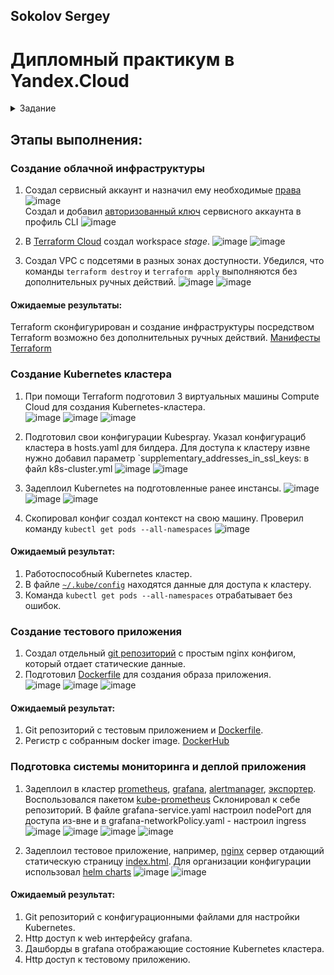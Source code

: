 ## Sokolov Sergey
# Дипломный практикум в Yandex.Cloud
<details><summary> Задание</summary>  
  
  * [Цели:](#цели)
  * [Этапы выполнения:](#этапы-выполнения)
     * [Создание облачной инфраструктуры](#создание-облачной-инфраструктуры)
     * [Создание Kubernetes кластера](#создание-kubernetes-кластера)
     * [Создание тестового приложения](#создание-тестового-приложения)
     * [Подготовка cистемы мониторинга и деплой приложения](#подготовка-cистемы-мониторинга-и-деплой-приложения)
     * [Установка и настройка CI/CD](#установка-и-настройка-cicd)
  * [Что необходимо для сдачи задания?](#что-необходимо-для-сдачи-задания)
  * [Как правильно задавать вопросы дипломному руководителю?](#как-правильно-задавать-вопросы-дипломному-руководителю)

---
## Цели:

1. Подготовить облачную инфраструктуру на базе облачного провайдера Яндекс.Облако.
2. Запустить и сконфигурировать Kubernetes кластер.
3. Установить и настроить систему мониторинга.
4. Настроить и автоматизировать сборку тестового приложения с использованием Docker-контейнеров.
5. Настроить CI для автоматической сборки и тестирования.
6. Настроить CD для автоматического развёртывания приложения.

---
## Этапы выполнения:


### Создание облачной инфраструктуры

Для начала необходимо подготовить облачную инфраструктуру в ЯО при помощи [Terraform](https://www.terraform.io/).

Особенности выполнения:

- Бюджет купона ограничен, что следует иметь в виду при проектировании инфраструктуры и использовании ресурсов;
- Следует использовать последнюю стабильную версию [Terraform](https://www.terraform.io/).

Предварительная подготовка к установке и запуску Kubernetes кластера.

1. Создайте сервисный аккаунт, который будет в дальнейшем использоваться Terraform для работы с инфраструктурой с необходимыми и достаточными правами. Не стоит использовать права суперпользователя
2. Подготовьте [backend](https://www.terraform.io/docs/language/settings/backends/index.html) для Terraform:  
   а. Рекомендуемый вариант: [Terraform Cloud](https://app.terraform.io/)  
   б. Альтернативный вариант: S3 bucket в созданном ЯО аккаунте
3. Настройте [workspaces](https://www.terraform.io/docs/language/state/workspaces.html)  
   а. Рекомендуемый вариант: создайте два workspace: *stage* и *prod*. В случае выбора этого варианта все последующие шаги должны учитывать факт существования нескольких workspace.  
   б. Альтернативный вариант: используйте один workspace, назвав его *stage*. Пожалуйста, не используйте workspace, создаваемый Terraform-ом по-умолчанию (*default*).
4. Создайте VPC с подсетями в разных зонах доступности.
5. Убедитесь, что теперь вы можете выполнить команды `terraform destroy` и `terraform apply` без дополнительных ручных действий.
6. В случае использования [Terraform Cloud](https://app.terraform.io/) в качестве [backend](https://www.terraform.io/docs/language/settings/backends/index.html) убедитесь, что применение изменений успешно проходит, используя web-интерфейс Terraform cloud.

Ожидаемые результаты:

1. Terraform сконфигурирован и создание инфраструктуры посредством Terraform возможно без дополнительных ручных действий.
2. Полученная конфигурация инфраструктуры является предварительной, поэтому в ходе дальнейшего выполнения задания возможны изменения.

---
### Создание Kubernetes кластера

На этом этапе необходимо создать [Kubernetes](https://kubernetes.io/ru/docs/concepts/overview/what-is-kubernetes/) кластер на базе предварительно созданной инфраструктуры.   Требуется обеспечить доступ к ресурсам из Интернета.

Это можно сделать двумя способами:

1. Рекомендуемый вариант: самостоятельная установка Kubernetes кластера.  
   а. При помощи Terraform подготовить как минимум 3 виртуальных машины Compute Cloud для создания Kubernetes-кластера. Тип виртуальной машины следует выбрать самостоятельно с учётом требовании к производительности и стоимости. Если в дальнейшем поймете, что необходимо сменить тип инстанса, используйте Terraform для внесения изменений.  
   б. Подготовить [ansible](https://www.ansible.com/) конфигурации, можно воспользоваться, например [Kubespray](https://kubernetes.io/docs/setup/production-environment/tools/kubespray/)  
   в. Задеплоить Kubernetes на подготовленные ранее инстансы, в случае нехватки каких-либо ресурсов вы всегда можете создать их при помощи Terraform.
2. Альтернативный вариант: воспользуйтесь сервисом [Yandex Managed Service for Kubernetes](https://cloud.yandex.ru/services/managed-kubernetes)  
  а. С помощью terraform resource для [kubernetes](https://registry.terraform.io/providers/yandex-cloud/yandex/latest/docs/resources/kubernetes_cluster) создать региональный мастер kubernetes с размещением нод в разных 3 подсетях      
  б. С помощью terraform resource для [kubernetes node group](https://registry.terraform.io/providers/yandex-cloud/yandex/latest/docs/resources/kubernetes_node_group)
  
Ожидаемый результат:

1. Работоспособный Kubernetes кластер.
2. В файле `~/.kube/config` находятся данные для доступа к кластеру.
3. Команда `kubectl get pods --all-namespaces` отрабатывает без ошибок.

---
### Создание тестового приложения

Для перехода к следующему этапу необходимо подготовить тестовое приложение, эмулирующее основное приложение разрабатываемое вашей компанией.

Способ подготовки:

1. Рекомендуемый вариант:  
   а. Создайте отдельный git репозиторий с простым nginx конфигом, который будет отдавать статические данные.  
   б. Подготовьте Dockerfile для создания образа приложения.  
2. Альтернативный вариант:  
   а. Используйте любой другой код, главное, чтобы был самостоятельно создан Dockerfile.

Ожидаемый результат:

1. Git репозиторий с тестовым приложением и Dockerfile.
2. Регистр с собранным docker image. В качестве регистра может быть DockerHub или [Yandex Container Registry](https://cloud.yandex.ru/services/container-registry), созданный также с помощью terraform.

---
### Подготовка cистемы мониторинга и деплой приложения

Уже должны быть готовы конфигурации для автоматического создания облачной инфраструктуры и поднятия Kubernetes кластера.  
Теперь необходимо подготовить конфигурационные файлы для настройки нашего Kubernetes кластера.

Цель:
1. Задеплоить в кластер [prometheus](https://prometheus.io/), [grafana](https://grafana.com/), [alertmanager](https://github.com/prometheus/alertmanager), [экспортер](https://github.com/prometheus/node_exporter) основных метрик Kubernetes.
2. Задеплоить тестовое приложение, например, [nginx](https://www.nginx.com/) сервер отдающий статическую страницу.

Рекомендуемый способ выполнения:
1. Воспользовать пакетом [kube-prometheus](https://github.com/prometheus-operator/kube-prometheus), который уже включает в себя [Kubernetes оператор](https://operatorhub.io/) для [grafana](https://grafana.com/), [prometheus](https://prometheus.io/), [alertmanager](https://github.com/prometheus/alertmanager) и [node_exporter](https://github.com/prometheus/node_exporter). При желании можете собрать все эти приложения отдельно.
2. Для организации конфигурации использовать [qbec](https://qbec.io/), основанный на [jsonnet](https://jsonnet.org/). Обратите внимание на имеющиеся функции для интеграции helm конфигов и [helm charts](https://helm.sh/)
3. Если на первом этапе вы не воспользовались [Terraform Cloud](https://app.terraform.io/), то задеплойте в кластер [atlantis](https://www.runatlantis.io/) для отслеживания изменений инфраструктуры.

Альтернативный вариант:
1. Для организации конфигурации можно использовать [helm charts](https://helm.sh/)

Ожидаемый результат:
1. Git репозиторий с конфигурационными файлами для настройки Kubernetes.
2. Http доступ к web интерфейсу grafana.
3. Дашборды в grafana отображающие состояние Kubernetes кластера.
4. Http доступ к тестовому приложению.

---
### Установка и настройка CI/CD

Осталось настроить ci/cd систему для автоматической сборки docker image и деплоя приложения при изменении кода.

Цель:

1. Автоматическая сборка docker образа при коммите в репозиторий с тестовым приложением.
2. Автоматический деплой нового docker образа.

Можно использовать [teamcity](https://www.jetbrains.com/ru-ru/teamcity/), [jenkins](https://www.jenkins.io/) либо [gitlab ci](https://about.gitlab.com/stages-devops-lifecycle/continuous-integration/)

Ожидаемый результат:

1. Интерфейс ci/cd сервиса доступен по http.
2. При любом коммите в репозиторие с тестовым приложением происходит сборка и отправка в регистр Docker образа.
3. При создании тега (например, v1.0.0) происходит сборка и отправка с соответствующим label в регистр, а также деплой соответствующего Docker образа в кластер Kubernetes.

---
## Что необходимо для сдачи задания?

1. Репозиторий с конфигурационными файлами Terraform и готовность продемонстрировать создание всех ресурсов с нуля.
2. Пример pull request с комментариями созданными atlantis'ом или снимки экрана из Terraform Cloud.
3. Репозиторий с конфигурацией ansible, если был выбран способ создания Kubernetes кластера при помощи ansible.
4. Репозиторий с Dockerfile тестового приложения и ссылка на собранный docker image.
5. Репозиторий с конфигурацией Kubernetes кластера.
6. Ссылка на тестовое приложение и веб интерфейс Grafana с данными доступа.
7. Все репозитории рекомендуется хранить на одном ресурсе (github, gitlab)

---
## Как правильно задавать вопросы дипломному руководителю?

Что поможет решить большинство частых проблем:

1. Попробовать найти ответ сначала самостоятельно в интернете или в 
  материалах курса и ДЗ и только после этого спрашивать у дипломного 
  руководителя. Скилл поиска ответов пригодится вам в профессиональной 
  деятельности.
2. Если вопросов больше одного, то присылайте их в виде нумерованного 
  списка. Так дипломному руководителю будет проще отвечать на каждый из 
  них.
3. При необходимости прикрепите к вопросу скриншоты и стрелочкой 
  покажите, где не получается.

Что может стать источником проблем:

1. Вопросы вида «Ничего не работает. Не запускается. Всё сломалось». 
  Дипломный руководитель не сможет ответить на такой вопрос без 
  дополнительных уточнений. Цените своё время и время других.
2. Откладывание выполнения курсового проекта на последний момент.
3. Ожидание моментального ответа на свой вопрос. Дипломные руководители работающие разработчики, которые занимаются, кроме преподавания, 
  своими проектами. Их время ограничено, поэтому постарайтесь задавать правильные вопросы, чтобы получать быстрые ответы :)  
</details>

## Этапы выполнения:
### Создание облачной инфраструктуры
1. Создал сервисный аккаунт и назначил ему необходимые [права](https://cloud.yandex.ru/docs/iam/concepts/access-control/roles)
 ![image](https://user-images.githubusercontent.com/93119897/225690778-659600e3-cc69-4eec-86d7-73e26971bd48.png)  
 Создал и добавил [авторизованный ключ](https://cloud.yandex.ru/docs/cli/operations/authentication/service-account) сервисного аккаунта в профиль CLI 
![image](https://user-images.githubusercontent.com/93119897/225693442-977cd46f-21eb-47aa-9b0c-6a4f1856c2b7.png)
2. В  [Terraform Cloud](https://app.terraform.io/app/SSergeyA/workspaces/stage) создал workspace *stage*.
![image](https://user-images.githubusercontent.com/93119897/228467028-a2cdfcfe-dd1a-4852-b4d0-74ffe82af75c.png)
![image](https://user-images.githubusercontent.com/93119897/228473129-7df3bdb7-758d-44bf-be67-e59483344629.png)

3. Создал VPC с подсетями в разных зонах доступности. Убедился, что  команды `terraform destroy` и `terraform apply` выполняются без дополнительных ручных действий.
![image](https://user-images.githubusercontent.com/93119897/228467743-29c0a2cd-d805-401a-a2fe-1c6f1b6a8bb9.png)
![image](https://user-images.githubusercontent.com/93119897/228467785-0022ac3b-93ba-420c-b291-859ff8791228.png)


#### Ожидаемые результаты:

Terraform сконфигурирован и создание инфраструктуры посредством Terraform возможно без дополнительных ручных действий. [Манифесты Terraform](https://github.com/SSergeyA/diplom-n/tree/main/terraform)  

### Создание Kubernetes кластера

1. При помощи Terraform подготовил 3 виртуальных машины Compute Cloud для создания Kubernetes-кластера.  
![image](https://user-images.githubusercontent.com/93119897/228468627-622cd797-f839-4c13-acdf-679f46b6e66a.png)
![image](https://user-images.githubusercontent.com/93119897/228468744-8e8bf8a4-61fc-451b-b1d5-19d27576c80c.png)
![image](https://user-images.githubusercontent.com/93119897/228468553-dfe93528-d7ac-491d-b0ce-7d20c1fbc29c.png)

2. Подготовил свои конфигурации Kubespray.  Указал конфигурациб кластера в hosts.yaml для билдера. Для доступа к кластеру извне нужно добавил параметр
`supplementary_addresses_in_ssl_keys: в файл k8s-cluster.yml
![image](https://user-images.githubusercontent.com/93119897/228469277-7833dfd8-e46a-47f9-a7d7-d3fa065b29f2.png)
![image](https://user-images.githubusercontent.com/93119897/228470191-4f26f986-4e2b-4910-9264-1370772cad66.png)
3. Задеплоил Kubernetes на подготовленные ранее инстансы. 
![image](https://user-images.githubusercontent.com/93119897/228470492-6859a195-1892-40cc-bc5a-76fad96d087e.png)
![image](https://user-images.githubusercontent.com/93119897/228470591-0b582a25-ad11-43d3-9093-8ba6fdc509a7.png)
![image](https://user-images.githubusercontent.com/93119897/228470740-d37f89f8-c121-483a-9a57-c94aae2903fd.png)
4. Скопировал конфиг  создал контекст на свою машину. Проверил команду `kubectl get pods --all-namespaces`
![image](https://user-images.githubusercontent.com/93119897/228471132-cc6179b7-7261-46b4-b787-0ac859e4278d.png)


  
#### Ожидаемый результат:

1. Работоспособный Kubernetes кластер.
2. В файле [`~/.kube/config`](https://github.com/SSergeyA/diplom-n/blob/main/Kubernetes/config)  находятся данные для доступа к кластеру. 
3. Команда `kubectl get pods --all-namespaces` отрабатывает без ошибок.
### Создание тестового приложения

1. Создал отдельный [git репозиторий](https://github.com/SSergeyA/dp_app/) с простым nginx конфигом, который отдает статические данные.  
2. Подготовил  [Dockerfile](https://github.com/SSergeyA/dp_app/blob/main/Dockerfile) для создания образа приложения.  
![image](https://user-images.githubusercontent.com/93119897/228477958-8403596a-91f1-40b2-8401-41b3d71235c7.png)
![image](https://user-images.githubusercontent.com/93119897/228478013-bd2a1907-dd63-4407-9313-8dda0cf053df.png)
![image](https://user-images.githubusercontent.com/93119897/228478129-be12ef9a-59ab-4114-b3c2-5433cd20b615.png)

#### Ожидаемый результат:

1. Git репозиторий с тестовым приложением и [Dockerfile](https://github.com/SSergeyA/dp_app/blob/main/Dockerfile).
2. Регистр с собранным docker image.  [DockerHub](https://hub.docker.com/repository/docker/ssergeya/dp_app/general)

### Подготовка cистемы мониторинга и деплой приложения

1. Задеплоил в кластер [prometheus](https://prometheus.io/), [grafana](https://grafana.com/), [alertmanager](https://github.com/prometheus/alertmanager), [экспортер](https://github.com/prometheus/node_exporter). Воспользовался пакетом [kube-prometheus](https://github.com/prometheus-operator/kube-prometheus)
Склонировал к себе репозиторий. В файле grafana-service.yaml настроил  nodePort для доступа из-вне и в grafana-networkPolicy.yaml - настроил ingress
![image](https://user-images.githubusercontent.com/93119897/228479672-b573dfdb-c901-4ecb-81f0-2119bf415014.png)
![image](https://user-images.githubusercontent.com/93119897/228480988-2905c1d8-65c0-4c4e-929a-79552ea78e13.png)
![image](https://user-images.githubusercontent.com/93119897/228481433-e7ac1788-3e9e-4842-8f56-693887c2963b.png)
![image](https://user-images.githubusercontent.com/93119897/228484321-981dcbce-78f0-4672-9bd3-1c435cf90f46.png)

2. Задеплоил тестовое приложение, например, [nginx](https://www.nginx.com/) сервер отдающий статическую страницу [index.html](https://github.com/SSergeyA/dp_app/blob/main/index.html). Для организации конфигурации использовал [helm charts](https://github.com/SSergeyA/dp_app/tree/main/dp_app_helm)
![image](https://user-images.githubusercontent.com/93119897/228486631-196935fb-ef8f-49ec-a54c-fa476a49d500.png)
![image](https://user-images.githubusercontent.com/93119897/228486697-50561e6c-69fe-43cc-a723-ce6ead9d408a.png)

#### Ожидаемый результат:
1. Git репозиторий с конфигурационными файлами для настройки Kubernetes.
2. Http доступ к web интерфейсу grafana.
3. Дашборды в grafana отображающие состояние Kubernetes кластера.
4. Http доступ к тестовому приложению.
